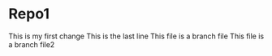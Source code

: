 # Repo1
This is my first change
This is the last line
This file is a branch file
This file is a branch file2

